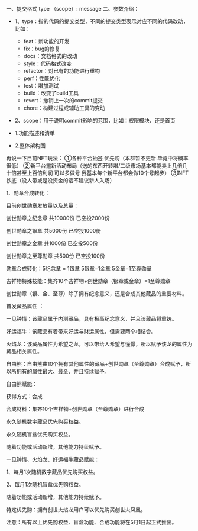⼀、提交格式 type （scope）: message ⼆、参数介绍：

+ 1、type：指的代码的提交类型，不同的提交类型表⽰对应不同的代码改动，⽐如：
    - feat：新功能的开发
    - fix：bug的修复
    - docs：⽂档格式的改动
    - style：代码格式改变
    - refactor：对已有的功能进⾏重构
    - perf：性能优化
    - test：增加测试
    - build：改变了build⼯具
    - revert：撤销上⼀次的commit提交
    - chore：构建过程或辅助⼯具的变动
+ 2、scope：⽤于说明commit影响的范围，⽐如：权限模块、还是⾸页


+ 1.功能描述和清单
+ 2.整体架构图



再说一下目前NFT玩法：
①各种平台抽签 优先购（本群暂不更新 毕竟中将概率很低）
②新平台邀新活动布局（送的东西开转增/二级市场基本都能卖上几倍几十倍甚至上百倍利润 可以多做号 我基本每个新平台都会做10个号起步）
③NFT抄底（没人带或是没资金的话不建议新人入场）


1、勋章合成转化：


目前创世勋章发放量以及总量：


创世勋章之纪念章 共10000份 已空投2000份


创世勋章之银章 共5000份 已空投1000份


创世勋章之金章 共1000份 已空投500份


创世勋章之至尊勋章 共500份 已空投100份


勋章合成转化：5纪念章 = 1银章 5银章=1金章 5金章=1至尊勋章


吉祥物特殊技能：集齐10个吉祥物+创世勋章（银章或金章）=1至尊勋章


创世勋章（银、金、至尊）除了拥有纪念意义，还是合成其他藏品的重要材料。


首发藏品属性 ：


一见钟情：该藏品属于内测藏品，具有极高纪念意义，并且该藏品将重铸。


好运福牛：该藏品有着带来好运与财运属性，但需要两个相结合。


火焰龙：该藏品属性为希望之龙，可以带给人希望与憧憬，所以赋予该龙的属性为藏品相关属性。


自由熊：自由熊由10个拥有其他属性的藏品+创世勋章（至尊勋章）合成赋予，所以所拥有的属性最大、最全、并且持续赋予。


自由熊赋能：

获得方式：合成

合成材料：集齐10个吉祥物+创世勋章（至尊勋章）进行合成

永久随机数字藏品优先购买权益。

永久随机盲盒优先购买权益。

随着功能或活动新增，其他能力持续赋予。


一见钟情、火焰龙、好运福牛藏品赋能：

1、每月1次随机数字藏品优先购买权益。

2、每月1次随机盲盒优先购权益。

随着功能或活动新增，其他能力持续赋予。

特定优先购：拥有创世火焰龙用户可以优先购买创世火凤凰。


注意：所有以上优先购权益、盲盒功能、合成功能将在5月1日起正式推出。